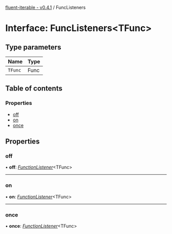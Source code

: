 [fluent-iterable - v0.4.1](../README.md) / FuncListeners

# Interface: FuncListeners<TFunc\>

## Type parameters

| Name | Type |
| :------ | :------ |
| `TFunc` | Func |

## Table of contents

### Properties

- [off](funclisteners.md#off)
- [on](funclisteners.md#on)
- [once](funclisteners.md#once)

## Properties

### off

• **off**: [*FunctionListener*](functionlistener.md)<TFunc\>

___

### on

• **on**: [*FunctionListener*](functionlistener.md)<TFunc\>

___

### once

• **once**: [*FunctionListener*](functionlistener.md)<TFunc\>
